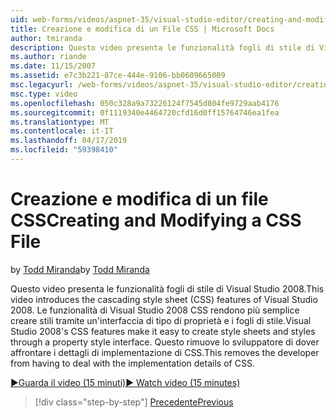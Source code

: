 ```yaml
---
uid: web-forms/videos/aspnet-35/visual-studio-editor/creating-and-modifying-a-css-file
title: Creazione e modifica di un File CSS | Microsoft Docs
author: tmiranda
description: Questo video presenta le funzionalità fogli di stile di Visual Studio 2008. Le funzionalità di Visual Studio 2008 CSS rendono più semplice creare fogli di stile un...
ms.author: riande
ms.date: 11/15/2007
ms.assetid: e7c3b221-87ce-444e-9106-bb0609665009
msc.legacyurl: /web-forms/videos/aspnet-35/visual-studio-editor/creating-and-modifying-a-css-file
msc.type: video
ms.openlocfilehash: 050c328a9a73226124f7545d804fe9729aab4176
ms.sourcegitcommit: 0f1119340e4464720cfd16d0ff15764746ea1fea
ms.translationtype: MT
ms.contentlocale: it-IT
ms.lasthandoff: 04/17/2019
ms.locfileid: "59398410"
---
```

# <a name="creating-and-modifying-a-css-file"></a><span data-ttu-id="e3e0e-104">Creazione e modifica di un file CSS</span><span class="sxs-lookup"><span data-stu-id="e3e0e-104">Creating and Modifying a CSS File</span></span>

<span data-ttu-id="e3e0e-105">by [Todd Miranda](https://github.com/tmiranda)</span><span class="sxs-lookup"><span data-stu-id="e3e0e-105">by [Todd Miranda](https://github.com/tmiranda)</span></span>

<span data-ttu-id="e3e0e-106">Questo video presenta le funzionalità fogli di stile di Visual Studio 2008.</span><span class="sxs-lookup"><span data-stu-id="e3e0e-106">This video introduces the cascading style sheet (CSS) features of Visual Studio 2008.</span></span> <span data-ttu-id="e3e0e-107">Le funzionalità di Visual Studio 2008 CSS rendono più semplice creare stili tramite un'interfaccia di tipo di proprietà e i fogli di stile.</span><span class="sxs-lookup"><span data-stu-id="e3e0e-107">Visual Studio 2008's CSS features make it easy to create style sheets and styles through a property style interface.</span></span> <span data-ttu-id="e3e0e-108">Questo rimuove lo sviluppatore di dover affrontare i dettagli di implementazione di CSS.</span><span class="sxs-lookup"><span data-stu-id="e3e0e-108">This removes the developer from having to deal with the implementation details of CSS.</span></span>

[<span data-ttu-id="e3e0e-109">&#9654;Guarda il video (15 minuti)</span><span class="sxs-lookup"><span data-stu-id="e3e0e-109">&#9654; Watch video (15 minutes)</span></span>](https://channel9.msdn.com/Blogs/ASP-NET-Site-Videos/creating-and-modifying-a-css-file)

> [!div class="step-by-step"]
> [<span data-ttu-id="e3e0e-110">Precedente</span><span class="sxs-lookup"><span data-stu-id="e3e0e-110">Previous</span></span>](quick-tour-of-the-visual-studio-2008-integrated-development-environment.md)
